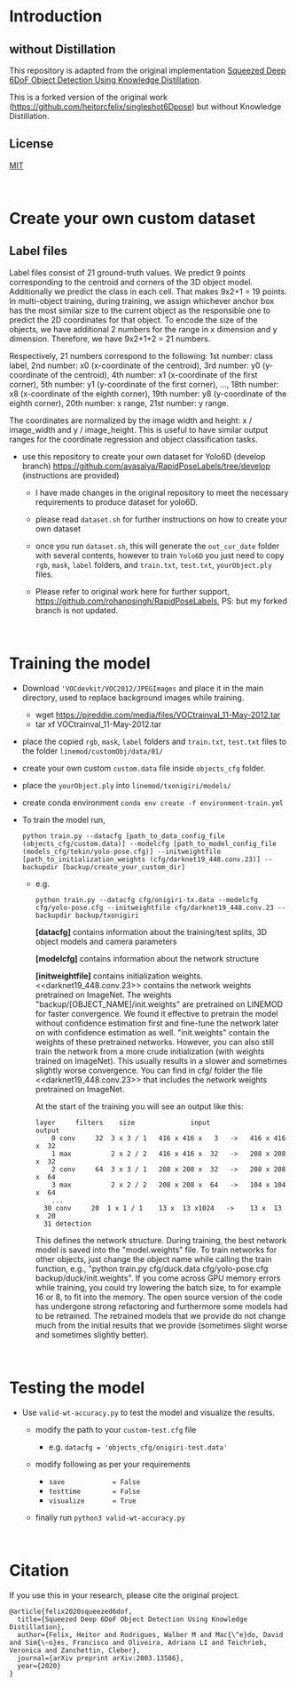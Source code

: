 # Introduction
##  without Distillation
This repository is adapted from the original implementation [Squeezed Deep 6DoF Object Detection Using Knowledge Distillation](https://arxiv.org/abs/2003.13586).

This is a forked version of the original work (https://github.com/heitorcfelix/singleshot6Dpose) but without Knowledge Distillation.

## License
[MIT](https://choosealicense.com/licenses/mit/)

<br/>

# Create your own custom dataset

## Label files

 Label files consist of 21 ground-truth values. We predict 9 points corresponding to the centroid and corners of the 3D object model. Additionally we predict the class in each cell. That makes 9x2+1 = 19 points. In multi-object training, during training, we assign whichever anchor box has the most similar size to the current object as the responsible one to predict the 2D coordinates for that object. To encode the size of the objects, we have additional 2 numbers for the range in x dimension and y dimension. Therefore, we have 9x2+1+2 = 21 numbers.

Respectively, 21 numbers correspond to the following: 1st number: class label, 2nd number: x0 (x-coordinate of the centroid), 3rd number: y0 (y-coordinate of the centroid), 4th number: x1 (x-coordinate of the first corner), 5th number: y1 (y-coordinate of the first corner), ..., 18th number: x8 (x-coordinate of the eighth corner), 19th number: y8 (y-coordinate of the eighth corner), 20th number: x range, 21st number: y range.

The coordinates are normalized by the image width and height: x / image_width and y / image_height. This is useful to have similar output ranges for the coordinate regression and object classification tasks.

* use this repository to create your own dataset for Yolo6D (develop branch) https://github.com/avasalya/RapidPoseLabels/tree/develop (instructions are provided)

   * I have made changes in the original repository to meet the necessary requirements to produce dataset for yolo6D.

  * please read `dataset.sh` for further instructions on how to create your own dataset

  * once you run `dataset.sh`, this will generate the `out_cur_date` folder with several contents, however to train `Yolo6D` you just need to copy `rgb`, `mask`, `label` folders, and `train.txt`, `test.txt`, `yourObject.ply` files.

  * Please refer to original work here for further support, https://github.com/rohanpsingh/RapidPoseLabels, PS: but my forked branch is not updated.



<br>

# Training the model

* Download `'VOCdevkit/VOC2012/JPEGImages` and place it in the main directory, used to replace background images while training.
   * wget https://pjreddie.com/media/files/VOCtrainval_11-May-2012.tar
   * tar xf VOCtrainval_11-May-2012.tar

* place the copied `rgb`, `mask`, `label` folders and `train.txt`, `test.txt` files to the folder `linemod/customObj/data/01/`

* create your own custom `custom.data` file inside `objects_cfg` folder.

* place the `yourObject.ply` into `linemod/txonigiri/models/`

* create conda environment `conda env create -f environment-train.yml`
  <!-- * install following lib manually
  `open3d`,
  `rospkg`,
  `chainer_mask_rcn`,
  `pyrealsense2` -->


* To train the model run,
  ```
  python train.py --datacfg [path_to_data_config_file (objects_cfg/custom.data)] --modelcfg [path_to_model_config_file (models_cfg/tekin/yolo-pose.cfg)] --initweightfile [path_to_initialization_weights (cfg/darknet19_448.conv.23)] --backupdir [backup/create_your_custom_dir]
  ```
  * e.g.
    ```
    python train.py --datacfg cfg/onigiri-tx.data --modelcfg cfg/yolo-pose.cfg --initweightfile cfg/darknet19_448.conv.23 --backupdir backup/txonigiri
    ```

    **[datacfg]** contains information about the training/test splits, 3D object models and camera parameters

    **[modelcfg]** contains information about the network structure

    **[initweightfile]** contains initialization weights.  <<darknet19_448.conv.23>> contains the network weights pretrained on ImageNet. The weights "backup/[OBJECT_NAME]/init.weights" are pretrained on LINEMOD for faster convergence. We found it effective to pretrain the model without confidence estimation first and fine-tune the network later on with confidence estimation as well. "init.weights" contain the weights of these pretrained networks. However, you can also still train the network from a more crude initialization (with weights trained on ImageNet). This usually results in a slower and sometimes slightly worse convergence. You can find in cfg/ folder the file <<darknet19_448.conv.23>> that includes the network weights pretrained on ImageNet.

    At the start of the training you will see an output like this:

    ```
    layer     filters    size              input                output
        0 conv     32  3 x 3 / 1   416 x 416 x   3   ->   416 x 416 x  32
        1 max          2 x 2 / 2   416 x 416 x  32   ->   208 x 208 x  32
        2 conv     64  3 x 3 / 1   208 x 208 x  32   ->   208 x 208 x  64
        3 max          2 x 2 / 2   208 x 208 x  64   ->   104 x 104 x  64
        ...
      30 conv     20  1 x 1 / 1    13 x  13 x1024   ->    13 x  13 x  20
      31 detection
    ```

    This defines the network structure. During training, the best network model is saved into the "model.weights" file. To train networks for other objects, just change the object name while calling the train function, e.g., "python train.py cfg/duck.data cfg/yolo-pose.cfg backup/duck/init.weights". If you come across GPU memory errors while training, you could try lowering the batch size, to for example 16 or 8, to fit into the memory. The open source version of the code has undergone strong refactoring and furthermore some models had to be retrained. The retrained models that we provide do not change much from the initial results that we provide (sometimes slight worse and sometimes slightly better).

<br>

# Testing the model

* Use `valid-wt-accuracy.py` to test the model and visualize the results.

  * modify the path to your `custom-test.cfg` file
    * e.g. `datacfg = 'objects_cfg/onigiri-test.data'`

  * modify following as per your requirements
    * `save            = False`
    * `testtime        = False`
    * `visualize       = True`

  * finally run `python3 valid-wt-accuracy.py`



<br>

# Citation
If you use this in your research, please cite the original project.
```
@article{felix2020squeezed6dof,
  title={Squeezed Deep 6DoF Object Detection Using Knowledge Distillation},
  author={Felix, Heitor and Rodrigues, Walber M and Mac{\^e}do, David and Sim{\~o}es, Francisco and Oliveira, Adriano LI and Teichrieb, Veronica and Zanchettin, Cleber},
  journal={arXiv preprint arXiv:2003.13586},
  year={2020}
}
```
